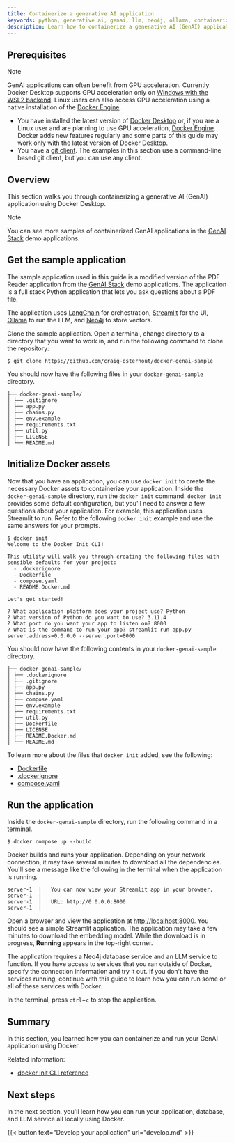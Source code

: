```yaml
---
title: Containerize a generative AI application
keywords: python, generative ai, genai, llm, neo4j, ollama, containerize, intitialize, langchain, openai
description: Learn how to containerize a generative AI (GenAI) application.
---
```


## Prerequisites

> [!NOTE]
>
> GenAI applications can often benefit from GPU acceleration. Currently Docker Desktop supports GPU acceleration only on [Windows with the WSL2 backend](../../../desktop/gpu.md#using-nvidia-gpus-with-wsl2). Linux users can also access GPU acceleration using a native installation of the [Docker Engine](../../../engine/install/_index.md).

* You have installed the latest version of [Docker Desktop](../../../get-docker.md) or, if you are a Linux user and are planning to use GPU acceleration, [Docker Engine](../../../engine/install/_index.md). Docker adds new features regularly and some parts of this guide may work only with the latest version of Docker Desktop.
* You have a [git client](https://git-scm.com/downloads). The examples in this section use a command-line based git client, but you can use any client.

## Overview

This section walks you through containerizing a generative AI (GenAI) application using Docker Desktop.

> [!NOTE]
>
> You can see more samples of containerized GenAI applications in the [GenAI Stack](https://github.com/docker/genai-stack) demo applications.

## Get the sample application

The sample application used in this guide is a modified version of the PDF Reader application from the [GenAI Stack](https://github.com/docker/genai-stack) demo applications. The application is a full stack Python application that lets you ask questions about a PDF file.

The application uses [LangChain](https://www.langchain.com/) for orchestration, [Streamlit](https://streamlit.io/) for the UI, [Ollama](https://ollama.ai/) to run the LLM, and [Neo4j](https://neo4j.com/) to store vectors.

Clone the sample application. Open a terminal, change directory to a directory that you want to work in, and run the following command to clone the repository:

```console
$ git clone https://github.com/craig-osterhout/docker-genai-sample
```

You should now have the following files in your `docker-genai-sample` directory.

```text
├── docker-genai-sample/
│ ├── .gitignore
│ ├── app.py
│ ├── chains.py
│ ├── env.example
│ ├── requirements.txt
│ ├── util.py
│ ├── LICENSE
│ └── README.md
```

## Initialize Docker assets

Now that you have an application, you can use `docker init` to create the necessary Docker assets to containerize your application. Inside the `docker-genai-sample` directory, run the `docker init` command. `docker init` provides some default configuration, but you'll need to answer a few questions about your application. For example, this application uses Streamlit to run. Refer to the following `docker init` example and use the same answers for your prompts.

```console
$ docker init
Welcome to the Docker Init CLI!

This utility will walk you through creating the following files with sensible defaults for your project:
  - .dockerignore
  - Dockerfile
  - compose.yaml
  - README.Docker.md

Let's get started!

? What application platform does your project use? Python
? What version of Python do you want to use? 3.11.4
? What port do you want your app to listen on? 8000
? What is the command to run your app? streamlit run app.py --server.address=0.0.0.0 --server.port=8000
```

You should now have the following contents in your `docker-genai-sample`
directory.

```text
├── docker-genai-sample/
│ ├── .dockerignore
│ ├── .gitignore
│ ├── app.py
│ ├── chains.py
│ ├── compose.yaml
│ ├── env.example
│ ├── requirements.txt
│ ├── util.py
│ ├── Dockerfile
│ ├── LICENSE
│ ├── README.Docker.md
│ └── README.md
```

To learn more about the files that `docker init` added, see the following:
 - [Dockerfile](../../../reference/dockerfile.md)
 - [.dockerignore](../../../reference/dockerfile.md#dockerignore-file)
 - [compose.yaml](../../../compose/compose-file/_index.md)


## Run the application

Inside the `docker-genai-sample` directory, run the following command in a
terminal.

```console
$ docker compose up --build
```

Docker builds and runs your application. Depending on your network connection, it may take several minutes to download all the dependencies. You'll see a message like the following in the terminal when the application is running.

```console
server-1  |   You can now view your Streamlit app in your browser.
server-1  |
server-1  |   URL: http://0.0.0.0:8000
server-1  |
```

Open a browser and view the application at [http://localhost:8000](http://localhost:8000). You should see a simple Streamlit application. The application may take a few minutes to download the embedding model. While the download is in progress, **Running** appears in the top-right corner.

The application requires a Neo4j database service and an LLM service to
function. If you have access to services that you ran outside of Docker, specify
the connection information and try it out. If you don't have the services
running, continue with this guide to learn how you can run some or all of these
services with Docker.

In the terminal, press `ctrl`+`c` to stop the application.

## Summary

In this section, you learned how you can containerize and run your GenAI
application using Docker.

Related information:
 - [docker init CLI reference](../../../reference/cli/docker/init.md)

## Next steps

In the next section, you'll learn how you can run your application, database, and LLM service all locally using Docker.

{{< button text="Develop your application" url="develop.md" >}}
